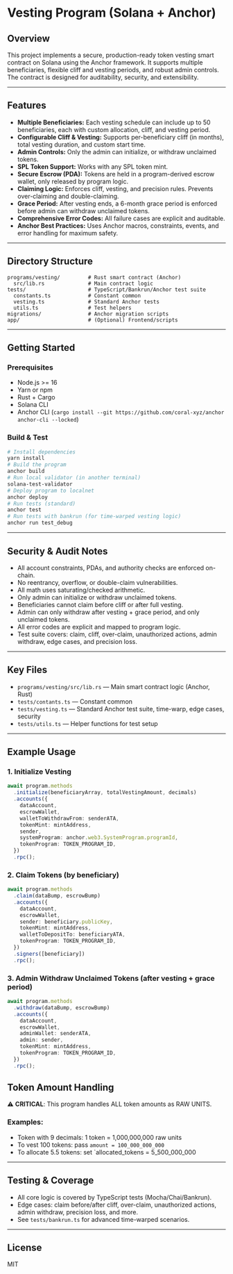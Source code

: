 # Vesting Program (Solana + Anchor)

## Overview

This project implements a secure, production-ready token vesting smart contract on Solana using the Anchor framework. It supports multiple beneficiaries, flexible cliff and vesting periods, and robust admin controls. The contract is designed for auditability, security, and extensibility.

---

## Features

- **Multiple Beneficiaries:** Each vesting schedule can include up to 50 beneficiaries, each with custom allocation, cliff, and vesting period.
- **Configurable Cliff & Vesting:** Supports per-beneficiary cliff (in months), total vesting duration, and custom start time.
- **Admin Controls:** Only the admin can initialize, or withdraw unclaimed tokens.
- **SPL Token Support:** Works with any SPL token mint.
- **Secure Escrow (PDA):** Tokens are held in a program-derived escrow wallet, only released by program logic.
- **Claiming Logic:** Enforces cliff, vesting, and precision rules. Prevents over-claiming and double-claiming.
- **Grace Period:** After vesting ends, a 6-month grace period is enforced before admin can withdraw unclaimed tokens.
- **Comprehensive Error Codes:** All failure cases are explicit and auditable.
- **Anchor Best Practices:** Uses Anchor macros, constraints, events, and error handling for maximum safety.

---

## Directory Structure

```
programs/vesting/         # Rust smart contract (Anchor)
  src/lib.rs              # Main contract logic
tests/                    # TypeScript/Bankrun/Anchor test suite
  constants.ts            # Constant common
  vesting.ts              # Standard Anchor tests
  utils.ts                # Test helpers
migrations/               # Anchor migration scripts
app/                      # (Optional) Frontend/scripts
```

---

## Getting Started

### Prerequisites

- Node.js >= 16
- Yarn or npm
- Rust + Cargo
- Solana CLI
- Anchor CLI (`cargo install --git https://github.com/coral-xyz/anchor anchor-cli --locked`)

### Build & Test

```bash
# Install dependencies
yarn install
# Build the program
anchor build
# Run local validator (in another terminal)
solana-test-validator
# Deploy program to localnet
anchor deploy
# Run tests (standard)
anchor test
# Run tests with bankrun (for time-warped vesting logic)
anchor run test_debug
```

---

## Security & Audit Notes

- All account constraints, PDAs, and authority checks are enforced on-chain.
- No reentrancy, overflow, or double-claim vulnerabilities.
- All math uses saturating/checked arithmetic.
- Only admin can initialize or withdraw unclaimed tokens.
- Beneficiaries cannot claim before cliff or after full vesting.
- Admin can only withdraw after vesting + grace period, and only unclaimed tokens.
- All error codes are explicit and mapped to program logic.
- Test suite covers: claim, cliff, over-claim, unauthorized actions, admin withdraw, edge cases, and precision loss.

---

## Key Files

- `programs/vesting/src/lib.rs` — Main smart contract logic (Anchor, Rust)
- `tests/contants.ts` — Constant common
- `tests/vesting.ts` — Standard Anchor test suite, time-warp, edge cases, security
- `tests/utils.ts` — Helper functions for test setup

---

## Example Usage

### 1. Initialize Vesting

```typescript
await program.methods
  .initialize(beneficiaryArray, totalVestingAmount, decimals)
  .accounts({
    dataAccount,
    escrowWallet,
    walletToWithdrawFrom: senderATA,
    tokenMint: mintAddress,
    sender,
    systemProgram: anchor.web3.SystemProgram.programId,
    tokenProgram: TOKEN_PROGRAM_ID,
  })
  .rpc();
```

### 2. Claim Tokens (by beneficiary)

```typescript
await program.methods
  .claim(dataBump, escrowBump)
  .accounts({
    dataAccount,
    escrowWallet,
    sender: beneficiary.publicKey,
    tokenMint: mintAddress,
    walletToDepositTo: beneficiaryATA,
    tokenProgram: TOKEN_PROGRAM_ID,
  })
  .signers([beneficiary])
  .rpc();
```

### 3. Admin Withdraw Unclaimed Tokens (after vesting + grace period)

```typescript
await program.methods
  .withdraw(dataBump, escrowBump)
  .accounts({
    dataAccount,
    escrowWallet,
    adminWallet: senderATA,
    admin: sender,
    tokenMint: mintAddress,
    tokenProgram: TOKEN_PROGRAM_ID,
  })
  .rpc();
```

## Token Amount Handling

⚠️ **CRITICAL**: This program handles ALL token amounts as RAW UNITS.

### Examples:

- Token with 9 decimals: 1 token = 1,000,000,000 raw units
- To vest 100 tokens: pass `amount = 100_000_000_000`
- To allocate 5.5 tokens: set `allocated_tokens = 5_500_000_000

---

## Testing & Coverage

- All core logic is covered by TypeScript tests (Mocha/Chai/Bankrun).
- Edge cases: claim before/after cliff, over-claim, unauthorized actions, admin withdraw, precision loss, and more.
- See `tests/bankrun.ts` for advanced time-warped scenarios.

---

## License

MIT

